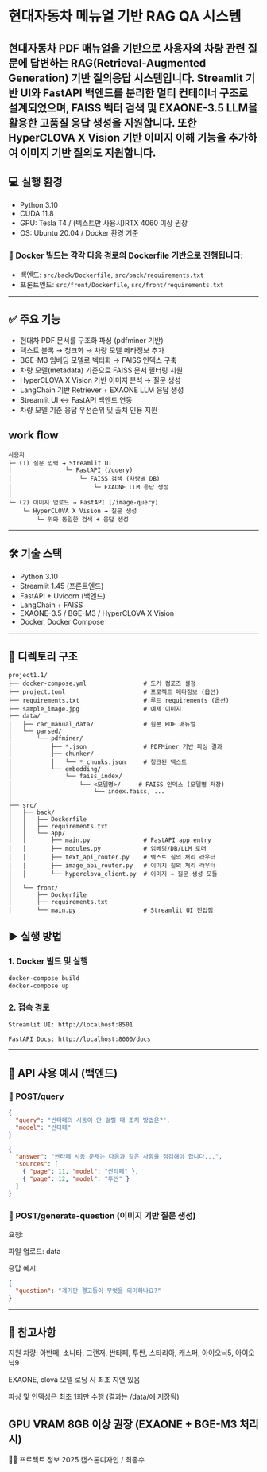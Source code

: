 # 현대자동차 메뉴얼 기반 RAG QA 시스템

현대자동차 PDF 매뉴얼을 기반으로 사용자의 차량 관련 질문에 답변하는 RAG(Retrieval-Augmented Generation) 기반 질의응답 시스템입니다.
Streamlit 기반 UI와 FastAPI 백엔드를 분리한 멀티 컨테이너 구조로 설계되었으며, FAISS 벡터 검색 및 EXAONE-3.5 LLM을 활용한 고품질 응답 생성을 지원합니다.
또한 HyperCLOVA X Vision 기반 이미지 이해 기능을 추가하여 이미지 기반 질의도 지원합니다.
---

## 💻 실행 환경
- Python 3.10
- CUDA 11.8
- GPU: Tesla T4 / (텍스트만 사용시)RTX 4060 이상 권장
- OS: Ubuntu 20.04 / Docker 환경 기준

### 🐳 Docker 빌드는 각각 다음 경로의 Dockerfile 기반으로 진행됩니다:

- 백엔드: `src/back/Dockerfile`, `src/back/requirements.txt`
- 프론트엔드: `src/front/Dockerfile`, `src/front/requirements.txt`


---

## ✅ 주요 기능

- 현대차 PDF 문서를 구조화 파싱 (pdfminer 기반)
- 텍스트 블록 → 청크화 → 차량 모델 메타정보 추가
- BGE-M3 임베딩 모델로 벡터화 → FAISS 인덱스 구축
- 차량 모델(metadata) 기준으로 FAISS 문서 필터링 지원
- HyperCLOVA X Vision 기반 이미지 분석 → 질문 생성
- LangChain 기반 Retriever + EXAONE LLM 응답 생성
- Streamlit UI ↔ FastAPI 백엔드 연동
- 차량 모델 기준 응답 우선순위 및 출처 인용 지원

## work flow
```
사용자
├─ (1) 질문 입력 → Streamlit UI
│               └─ FastAPI (/query)
│                   └─ FAISS 검색 (차량별 DB)
│                       └─ EXAONE LLM 응답 생성
│
└─ (2) 이미지 업로드 → FastAPI (/image-query)
    └─ HyperCLOVA X Vision → 질문 생성
        └─ 위와 동일한 검색 + 응답 생성
```


---

## 🛠️ 기술 스택

- Python 3.10
- Streamlit 1.45 (프론트엔드)
- FastAPI + Uvicorn (백엔드)
- LangChain + FAISS
- EXAONE-3.5 / BGE-M3 / HyperCLOVA X Vision
- Docker, Docker Compose

---

## 📁 디렉토리 구조
```
project1.1/
├── docker-compose.yml                # 도커 컴포즈 설정
├── project.toml                      # 프로젝트 메타정보 (옵션)
├── requirements.txt                  # 루트 requirements (옵션)
├── sample_image.jpg                  # 예제 이미지
├── data/
│   ├── car_manual_data/              # 원본 PDF 매뉴얼
│   └── parsed/
│       └── pdfminer/
│           ├── *.json                # PDFMiner 기반 파싱 결과
│           ├── chunker/
│           │   └── *_chunks.json     # 청크된 텍스트
│           └── embedding/
│               └── faiss_index/
│                   └── <모델명>/     # FAISS 인덱스 (모델별 저장)
│                       └── index.faiss, ...
│
├── src/
│   ├── back/
│   │   ├── Dockerfile
│   │   ├── requirements.txt
│   │   └── app/
│   │       ├── main.py               # FastAPI app entry
│   │       ├── modules.py            # 임베딩/DB/LLM 로더
│   │       ├── text_api_router.py    # 텍스트 질의 처리 라우터
│   │       ├── image_api_router.py   # 이미지 질의 처리 라우터
│   │       └── hyperclova_client.py  # 이미지 → 질문 생성 모듈
│
│   └── front/
│       ├── Dockerfile
│       ├── requirements.txt
│       └── main.py                   # Streamlit UI 진입점

```

## ▶ 실행 방법

### 1. Docker 빌드 및 실행

```bash
docker-compose build
docker-compose up
```

### 2. 접속 경로
```bash
Streamlit UI: http://localhost:8501

FastAPI Docs: http://localhost:8000/docs
```
---

## 🧪 API 사용 예시 (백엔드)

### 🔹 POST/query
```json
{
  "query": "싼타페의 시동이 안 걸릴 때 조치 방법은?",
  "model": "싼타페"
}
```

```json
{
  "answer": "싼타페 시동 문제는 다음과 같은 사항을 점검해야 합니다...",
  "sources": [
    { "page": 11, "model": "싼타페" },
    { "page": 12, "model": "투싼" }
  ]
}
```
### 🔹 POST/generate-question (이미지 기반 질문 생성)

요청:

파일 업로드: data

응답 예시:
```json
{
  "question": "계기판 경고등이 무엇을 의미하나요?"
}
```
---
## 📌 참고사항
지원 차량: 아반떼, 소나타, 그랜저, 싼타페, 투싼, 스타리아, 캐스퍼, 아이오닉5, 아이오닉9


EXAONE, clova 모델 로딩 시 최초 지연 있음

파싱 및 인덱싱은 최초 1회만 수행 (결과는 /data/에 저장됨)

GPU VRAM 8GB 이상 권장 (EXAONE + BGE-M3 처리 시)
---
👨‍💻 프로젝트 정보
2025 캡스톤디자인 / 최종수